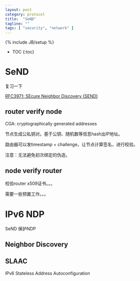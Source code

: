 ```yaml
---
layout: post
category: protocol
title:  "SeND"
tagline: ""
tags: [ "security", "network" ] 
---
```

{% include JB/setup %}

* TOC
{:toc}

# SeND

复习一下

[RFC3971: SEcure Neighbor Discovery (SEND)](https://tools.ietf.org/html/rfc3971)

## router verify node

CGA: cryptographically generated addresses

节点生成公私钥对。基于公钥、随机数等信息hash出IP地址。

路由器可以发timestamp + challenge，让节点计算签名，进行校验。

注意：无法避免初次绑定的伪造。


## node verify router

校验router x509证书。。。

需要一些预置工作。。。

# IPv6 NDP

SeND 保护NDP

## Neighbor Discovery

## SLAAC

IPv6 Stateless Address Autoconfiguration
